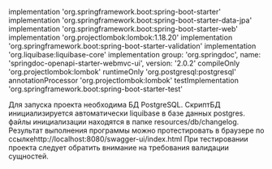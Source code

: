 implementation 'org.springframework.boot:spring-boot-starter'
implementation 'org.springframework.boot:spring-boot-starter-data-jpa'
implementation 'org.springframework.boot:spring-boot-starter-web'
implementation 'org.projectlombok:lombok:1.18.20'
implementation 'org.springframework.boot:spring-boot-starter-validation'
implementation 'org.liquibase:liquibase-core'
implementation group: 'org.springdoc', name: 'springdoc-openapi-starter-webmvc-ui', version: '2.0.2'
compileOnly 'org.projectlombok:lombok'
runtimeOnly 'org.postgresql:postgresql'
annotationProcessor 'org.projectlombok:lombok'
testImplementation 'org.springframework.boot:spring-boot-starter-test'

Для запуска проекта необходима БД PostgreSQL. СкриптБД инициализируется автоматически liquibase в базе данных postgres. файлы инициализации находятся в папке resources/db/changelog.
Результат выполнения программы можно протестировать в браузере по ссылкеhttp://localhost:8080/swagger-ui/index.html
При тестировании проекта следует обратить внимание на требования валидации сущностей.